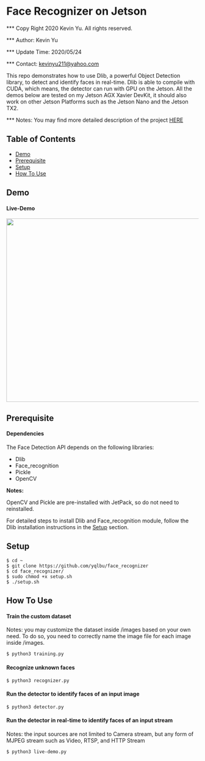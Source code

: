 # Face Recognizer on Jetson

*** Copy Right 2020 Kevin Yu. All rights reserved.

*** Author: Kevin Yu

*** Update Time: 2020/05/24

*** Contact: kevinyu211@yahoo.com

This repo demonstrates how to use Dlib, a powerful Object Detection library, to detect and identify faces in real-time. Dlib is able to compile with CUDA, which means, the detector can run with GPU on the Jetson. All the demos below are tested on my Jetson AGX Xavier DevKit, it should also work on other Jetson Platforms such as the Jetson Nano and the Jetson TX2.

*** Notes: You may find more detailed description of the project [HERE](https://hikariai.net)

Table of Contents
-----------------

* [Demo](#demo)
* [Prerequisite](#prerequisite)
* [Setup](#setup)
* [How To Use](#how-to-use)

Demo
----

#### Live-Demo

<p align="center">
  <img src="https://media.giphy.com/media/SuIyc6hmQXsKondhRo/giphy.gif" | width="640" height="480">
</p>

<a name="demo"></a>

Prerequisite
------------

#### Dependencies

The Face Detection API depends on the following libraries:

- Dlib
- Face_recognition
- Pickle
- OpenCV

**Notes:**

OpenCV and Pickle are pre-installed with JetPack, so do not need to reinstalled.

For detailed steps to install Dlib and Face_recognition module, follow the Dlib installation instructions in the [Setup](#setup) section.

<a name="prerequisite"></a>

Setup
-----

```shell script
$ cd ~
$ git clone https://github.com/yqlbu/face_recognizer
$ cd face_recognizer/
$ sudo chmod +x setup.sh
$ ./setup.sh
```

<a name="setup"></a>

How To Use
----------

#### Train the custom dataset

Notes: you may customize the dataset inside /images based on your own need. To do so, you need to correctly name the image file for each image inside /images.

```shell script
$ python3 training.py
```

#### Recognize unknown faces

```shell script
$ python3 recognizer.py
```

#### Run the detector to identify faces of an input image

```shell script
$ python3 detector.py
```

#### Run the detector in real-time to identify faces of an input stream

Notes: the input sources are not limited to Camera stream, but any form of MJPEG stream such as Video, RTSP, and HTTP Stream

```shell script
$ python3 live-demo.py
```

<a name="how-to-use"></a>
